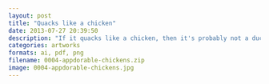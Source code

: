 ```yaml
---
layout: post
title: "Quacks like a chicken"
date: 2013-07-27 20:39:50
description: "If it quacks like a chicken, then it's probably not a duck"
categories: artworks
formats: ai, pdf, png
filename: 0004-appdorable-chickens.zip
image: 0004-appdorable-chickens.jpg
---
```

